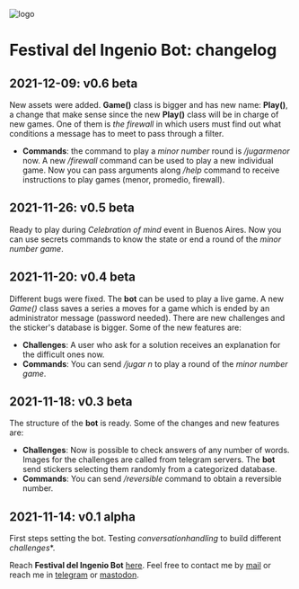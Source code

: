 ![logo](https://gitlab.com/rodrigovalla/festivaldelingeniobot/-/raw/themoststable/assets/img/icon_64.png)

# Festival del Ingenio Bot: changelog

## 2021-12-09: v0.6 beta

New assets were added. **Game()** class is bigger and has new name: **Play()**, a change that make sense since
the new **Play()** class will be in charge of new games. One of them is *the firewall* in which users must find
out what conditions a message has to meet to pass through a filter.

- **Commands**: the command to play a *minor number* round is */jugarmenor* now. A new */firewall* command
can be used to play a new individual game. Now you can pass arguments along */help* command to receive
instructions to play games (menor, promedio, firewall).

## 2021-11-26: v0.5 beta

Ready to play during *Celebration of mind* event in Buenos Aires. Now you can use secrets commands to
know the state or end a round of the *minor number game*.  

## 2021-11-20: v0.4 beta

Different bugs were fixed. The **bot** can be used to play a live game. A new *Game()* class saves a series
a moves for a game which is ended by an administrator message (password needed). There are new challenges and the
sticker's database is bigger. Some of the new features are:  

- **Challenges**: A user who ask for a solution receives an explanation for the difficult ones now.
- **Commands**: You can send */jugar n* to play a round of the *minor number game*.

## 2021-11-18: v0.3 beta

The structure of the **bot** is ready. Some of the changes and new features are:

- **Challenges**: Now is possible to check answers of any number of words. Images for the challenges are
called from telegram servers. The **bot** send stickers selecting them randomly from a categorized database.
- **Commands**: You can send */reversible* command to obtain a reversible number.  

## 2021-11-14: v0.1 alpha

First steps setting the bot. Testing *conversationhandling* to build different *challenges**.

Reach **Festival del Ingenio Bot** [here](https://t.me/festivaldelingeniobot_bot).
Feel free to contact me by [mail](mailto:rodrigovalla@protonmail.ch) or reach me in
[telegram](https://t.me/rvalla) or [mastodon](https://fosstodon.org/@rvalla).
